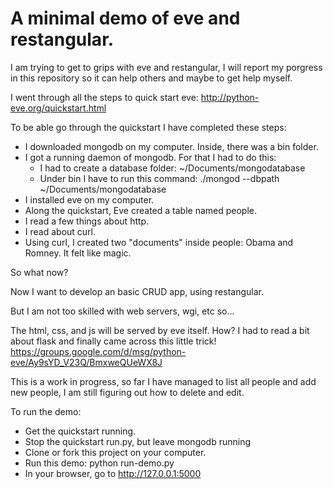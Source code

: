 A minimal demo of eve and restangular.
======================================

I am trying to get to grips with eve and restangular, I will report my porgress in this repository so it can help others and maybe to get help myself.

I went through all the steps to quick start eve: http://python-eve.org/quickstart.html

To be able go through the quickstart I have completed these steps:

  - I downloaded mongodb on my computer. Inside, there was a bin folder.
  - I got a running daemon of mongodb. For that I had to do this: 
      - I had to create a database folder: ~/Documents/mongodatabase
      - Under bin I have to run this command:  ./mongod --dbpath ~/Documents/mongodatabase
  - I installed eve on my computer.
  - Along the quickstart, Eve created a table named people.
  - I read a few things about http.
  - I read about curl.
  - Using curl, I created two "documents" inside people: Obama and Romney. 
    It felt like magic.

So what now?

Now I want to develop an basic CRUD app, using restangular.

But I am not too skilled with web servers, wgi, etc so...

The html, css, and js will be served by eve itself. How? I had to read a bit about flask and finally came across this little trick! https://groups.google.com/d/msg/python-eve/Ay9sYD_V23Q/BmxweQUeWX8J

This is a work in progress, so far I have managed to list all people and add new people, I am still figuring out how to delete and edit. 


To run the demo:

- Get the quickstart running.
- Stop the quickstart run.py, but leave mongodb running
- Clone or fork this project on your computer.
- Run this demo:   python run-demo.py 
- In your browser, go to http://127.0.0.1:5000
